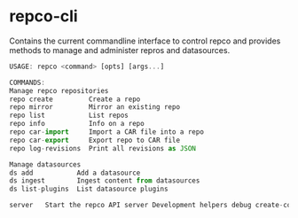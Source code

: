 # repco-cli

Contains the current commandline interface to control repco and provides methods to manage and administer repros and datasources.

```javascript
USAGE: repco <command> [opts] [args...]

COMMANDS:
Manage repco repositories
repo create         Create a repo
repo mirror         Mirror an existing repo
repo list           List repos
repo info           Info on a repo
repo car-import     Import a CAR file into a repo
repo car-export     Export repo to CAR file
repo log-revisions  Print all revisions as JSON

Manage datasources
ds add           Add a datasource
ds ingest        Ingest content from datasources
ds list-plugins  List datasource plugins

server   Start the repco API server Development helpers debug create-content  Create dummy content
```
